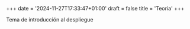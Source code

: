 +++
date = '2024-11-27T17:33:47+01:00'
draft = false
title = 'Teoria'
+++

Tema de introducción al despliegue
